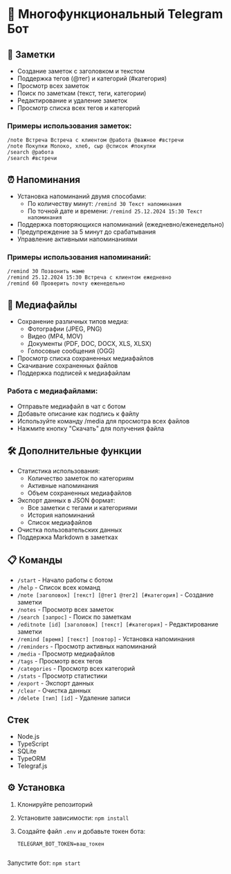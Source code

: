 # 🤖 Многофункциональный Telegram Бот

## 📝 Заметки
- Создание заметок с заголовком и текстом
- Поддержка тегов (@тег) и категорий (#категория)
- Просмотр всех заметок
- Поиск по заметкам (текст, теги, категории)
- Редактирование и удаление заметок
- Просмотр списка всех тегов и категорий

### Примеры использования заметок:
```
/note Встреча Встреча с клиентом @работа @важное #встречи
/note Покупки Молоко, хлеб, сыр @список #покупки
/search @работа
/search #встречи
```

## ⏰ Напоминания
- Установка напоминаний двумя способами:
  - По количеству минут: `/remind 30 Текст напоминания`
  - По точной дате и времени: `/remind 25.12.2024 15:30 Текст напоминания`
- Поддержка повторяющихся напоминаний (ежедневно/еженедельно)
- Предупреждение за 5 минут до срабатывания
- Управление активными напоминаниями

### Примеры использования напоминаний:
```
/remind 30 Позвонить маме
/remind 25.12.2024 15:30 Встреча с клиентом ежедневно
/remind 60 Проверить почту еженедельно
```

## 📸 Медиафайлы
- Сохранение различных типов медиа:
  - Фотографии (JPEG, PNG)
  - Видео (MP4, MOV)
  - Документы (PDF, DOC, DOCX, XLS, XLSX)
  - Голосовые сообщения (OGG)
- Просмотр списка сохраненных медиафайлов
- Скачивание сохраненных файлов
- Поддержка подписей к медиафайлам

### Работа с медиафайлами:
- Отправьте медиафайл в чат с ботом
- Добавьте описание как подпись к файлу
- Используйте команду /media для просмотра всех файлов
- Нажмите кнопку "Скачать" для получения файла

## 🛠 Дополнительные функции
- Статистика использования:
  - Количество заметок по категориям
  - Активные напоминания
  - Объем сохраненных медиафайлов
- Экспорт данных в JSON формат:
  - Все заметки с тегами и категориями
  - История напоминаний
  - Список медиафайлов
- Очистка пользовательских данных
- Поддержка Markdown в заметках

## 📋 Команды
- `/start` - Начало работы с ботом
- `/help` - Список всех команд
- `/note [заголовок] [текст] [@тег1 @тег2] [#категория]` - Создание заметки
- `/notes` - Просмотр всех заметок
- `/search [запрос]` - Поиск по заметкам
- `/editnote [id] [заголовок] [текст] [#категория]` - Редактирование заметки
- `/remind [время] [текст] [повтор]` - Установка напоминания
- `/reminders` - Просмотр активных напоминаний
- `/media` - Просмотр медиафайлов
- `/tags` - Просмотр всех тегов
- `/categories` - Просмотр всех категорий
- `/stats` - Просмотр статистики
- `/export` - Экспорт данных
- `/clear` - Очистка данных
- `/delete [тип] [id]` - Удаление записи

## Стек
- Node.js
- TypeScript
- SQLite
- TypeORM
- Telegraf.js


## ⚙️ Установка
1. Клонируйте репозиторий
2. Установите зависимости: `npm install`
3. Создайте файл `.env` и добавьте токен бота:

   ```
   TELEGRAM_BOT_TOKEN=ваш_токен
 
   ```

   
 Запустите бот: `npm start`

